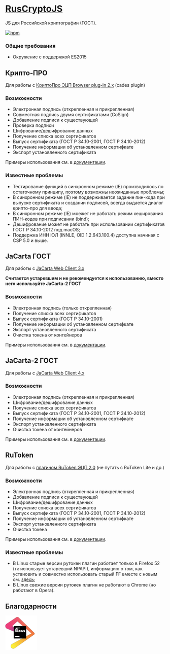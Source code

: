# [RusCryptoJS](https://aleksandr-ru.github.io/RusCryptoJS/)
JS для Российской криптографии (ГОСТ).

[![npm](https://img.shields.io/npm/v/ruscryptojs?logo=npm)](https://www.npmjs.com/package/ruscryptojs)

### Общие требования
- Окружение с поддержкой ES2015

## Крипто-ПРО
Для работы с [КриптоПро ЭЦП Browser plug-in 2.x](https://www.cryptopro.ru/products/cades/plugin) (cades plugin)

### Возможности
- Электронная подпись (открепленная и прикрепленная)
- Совместная подпись двумя сертификатами (CoSign)
- Добавление подписи к существующей
- Проверка подписи
- Шифрование/дешифрование данных
- Получение списка всех сертификатов
- Выпуск сертификата (ГОСТ Р 34.10-2001, ГОСТ Р 34.10-2012)
- Получение информации об установленном сертифкате
- Экспорт установленного сертификата

Примеры использования см. в [документации](https://aleksandr-ru.github.io/RusCryptoJS/cryptopro.html).

### Известные проблемы
- Тестирование функций в синхронном режиме (IE) производилось по остаточному принципу, поэтому возможны неожиданные проблемы;
- В синхронном режиме (IE) не поддерживается задание пин-кода при выпуске сертификата и создании подписей, всегда выдается диалог крипто-про для ввода;
- В синхронном режиме (IE) моежет не работать режим кеширования ПИН-кодов при подписании (bind);
- Дешифрование может не работать при использовании сертификатов ГОСТ Р 34.10-2012 под macOS;
- Поддержка ИНН ЮЛ (INNLE, OID 1.2.643.100.4) доступна начиная с СSP 5.0 и выше.

## JaCarta ГОСТ
Для работы с [JaCarta Web Client 3.x](https://www.aladdin-rd.ru/catalog/jcwebclient)

**Считается устаревшим и не рекомендуется к использованию, вместо него используйте JaCarta-2 ГОСТ**

### Возможности
- Электронная подпись (только открепленная)
- Получение списка всех сертификатов
- Выпуск сертификата (ГОСТ Р 34.10-2001)
- Получение информации об установленном сертифкате
- Экспорт установленного сертификата
- Очистка токена от контейнеров

Примеры использования см. в [документации](https://aleksandr-ru.github.io/RusCryptoJS/jacarta.html).

## JaCarta-2 ГОСТ
Для работы с [JaCarta Web Client 4.x](https://www.aladdin-rd.ru/catalog/jcwebclient)

### Возможности
- Электронная подпись (открепленная и прикрепленная)
- Шифрование/дешифрование данных
- Получение списка всех сертификатов
- Выпуск сертификата (ГОСТ Р 34.10-2001, ГОСТ Р 34.10-2012)
- Получение информации об установленном сертифкате
- Экспорт установленного сертификата
- Очистка токена от контейнеров

Примеры использования см. в [документации](https://aleksandr-ru.github.io/RusCryptoJS/jacarta2.html).

## RuToken
Для работы с [плагином RuToken ЭЦП 2.0](https://www.rutoken.ru/products/all/rutoken-plugin/) (не путать с RuToken Lite и др.)

### Возможности
- Электронная подпись (открепленная и прикрепленная)
- Добавление подписи к существующей
- Шифрование/дешифрование данных
- Получение списка всех сертификатов
- Выпуск сертификата (ГОСТ Р 34.10-2001, ГОСТ Р 34.10-2012)
- Получение информации об установленном сертифкате
- Экспорт установленного сертификата
- Очистка токена

Примеры использования см. в [документации](https://aleksandr-ru.github.io/RusCryptoJS/rutoken.html).

### Известные проблемы
- В Linux старые версии рутокен плагин работает только в Firefox 52 (тк использует устаревший NPAPI), информацию о том, как установить и совместно использовать старый FF вместе с новым см. [здесь](http://aleksandr.ru/blog/neskolko_versiy_firefox_v_linux_odnovremenno/);
- В Linux свежие версии рутокен плагин не работают в Сhrome (но работают в Opera).

## Благодарности

[![JetBrains](docs/images/jetbrains.png?raw=true)](https://www.jetbrains.com/?from=RusCryptoJS "Проект разрабатывается при поддержке JetBrains")
